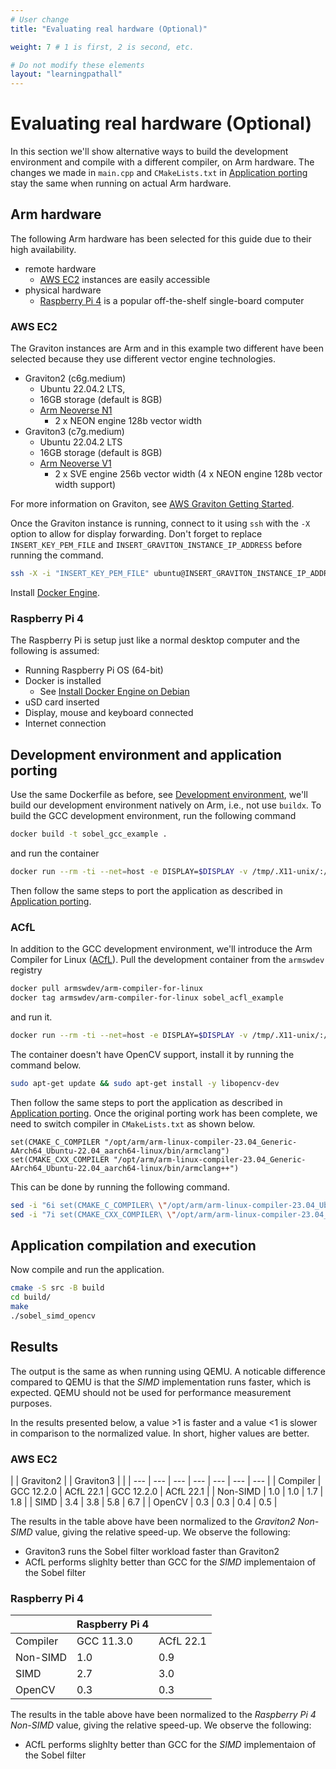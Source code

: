 ```yaml
---
# User change
title: "Evaluating real hardware (Optional)" 

weight: 7 # 1 is first, 2 is second, etc.

# Do not modify these elements
layout: "learningpathall"
---
```


# Evaluating real hardware (Optional) 

In this section we'll show alternative ways to build the development environment and compile with a different compiler, on Arm hardware. The changes we made in `main.cpp` and `CMakeLists.txt` in [Application porting](../5_application_porting) stay the same when running on actual Arm hardware.

## Arm hardware

The following Arm hardware has been selected for this guide due to their high availability.
* remote hardware
  * [AWS EC2](https://aws.amazon.com/ec2/) instances are easily accessible
* physical hardware
  * [Raspberry Pi 4](https://www.raspberrypi.com/products/raspberry-pi-4-model-b/) is a popular off-the-shelf single-board computer

### AWS EC2

The Graviton instances are Arm and in this example two different have been selected because they use different vector engine technologies.
* Graviton2 (c6g.medium)
  * Ubuntu 22.04.2 LTS,
  * 16GB storage (default is 8GB)
  * [Arm Neoverse N1](https://www.arm.com/products/silicon-ip-cpu/neoverse/neoverse-n1)
    * 2 x NEON engine 128b vector width
* Graviton3 (c7g.medium)
  * Ubuntu 22.04.2 LTS
  * 16GB storage (default is 8GB)
  * [Arm Neoverse V1](https://www.arm.com/products/silicon-ip-cpu/neoverse/neoverse-v1)
    * 2 x SVE engine 256b vector width (4 x NEON engine 128b vector width support)

For more information on Graviton, see [AWS Graviton Getting Started](https://github.com/aws/aws-graviton-getting-started).

Once the Graviton instance is running, connect to it using `ssh` with the `-X` option to allow for display forwarding. Don't forget to replace `INSERT_KEY_PEM_FILE` and `INSERT_GRAVITON_INSTANCE_IP_ADDRESS` before running the command.
```bash
ssh -X -i "INSERT_KEY_PEM_FILE" ubuntu@INSERT_GRAVITON_INSTANCE_IP_ADDRESS
```

Install [Docker Engine](https://learn.arm.com/install-guides/docker/docker-engine/).

### Raspberry Pi 4

The Raspberry Pi is setup just like a normal desktop computer and the following is assumed:
* Running Raspberry Pi OS (64-bit)
* Docker is installed
  * See [Install Docker Engine on Debian](https://docs.docker.com/engine/install/debian/)
* uSD card inserted
* Display, mouse and keyboard connected
* Internet connection

## Development environment and application porting

Use the same Dockerfile as before, see [Development environment](../4_development_environment#gcc), we'll build our development environment natively on Arm, i.e., not use `buildx`. To build the GCC development environment, run the following command
```bash
docker build -t sobel_gcc_example .
```

and run the container
```bash
docker run --rm -ti --net=host -e DISPLAY=$DISPLAY -v /tmp/.X11-unix/:/tmp/.X11-unix/ -v $HOME/.Xauthority:/home/ubuntu/.Xauthority sobel_gcc_example
```

Then follow the same steps to port the application as described in [Application porting](../5_application_porting).

### ACfL

In addition to the GCC development environment, we'll introduce the Arm Compiler for Linux ([ACfL](https://developer.arm.com/Tools%20and%20Software/Arm%20Compiler%20for%20Linux)). Pull the development container from the `armswdev` registry
```bash
docker pull armswdev/arm-compiler-for-linux
docker tag armswdev/arm-compiler-for-linux sobel_acfl_example
```

and run it.
```bash
docker run --rm -ti --net=host -e DISPLAY=$DISPLAY -v /tmp/.X11-unix/:/tmp/.X11-unix/ -v $HOME/.Xauthority:/home/ubuntu/.Xauthority sobel_acfl_example
```

The container doesn't have OpenCV support, install it by running the command below.
```bash
sudo apt-get update && sudo apt-get install -y libopencv-dev
```

Then follow the same steps to port the application as described in [Application porting](../5_application_porting). Once the original porting work has been complete, we need to switch compiler in `CMakeLists.txt` as shown below.
```output
set(CMAKE_C_COMPILER "/opt/arm/arm-linux-compiler-23.04_Generic-AArch64_Ubuntu-22.04_aarch64-linux/bin/armclang")
set(CMAKE_CXX_COMPILER "/opt/arm/arm-linux-compiler-23.04_Generic-AArch64_Ubuntu-22.04_aarch64-linux/bin/armclang++")
```

This can be done by running the following command.

```bash
sed -i "6i set(CMAKE_C_COMPILER\ \"/opt/arm/arm-linux-compiler-23.04_Ubuntu-22.04/bin/armclang\")" src/CMakeLists.txt
sed -i "7i set(CMAKE_CXX_COMPILER\ \"/opt/arm/arm-linux-compiler-23.04_Ubuntu-22.04/bin/armclang++\")\n" src/CMakeLists.txt
```

## Application compilation and execution

Now compile and run the application.
```bash
cmake -S src -B build
cd build/
make
./sobel_simd_opencv
```

## Results

The output is the same as when running using QEMU. A noticable difference compared to QEMU is that the _SIMD_ implementation runs faster, which is expected. QEMU should not be used for performance measurement purposes.

In the results presented below, a value >1 is faster and a value <1 is slower in comparison to the normalized value. In short, higher values are better.

### AWS EC2

| | Graviton2 | | Graviton3 | |
| --- | --- | --- | --- | --- | --- | --- |
| Compiler | GCC 12.2.0 | ACfL 22.1 | GCC 12.2.0 | ACfL 22.1 |
| Non-SIMD | 1.0 | 1.0 | 1.7 | 1.8 |
| SIMD     | 3.4 | 3.8 | 5.8 | 6.7 |
| OpenCV   | 0.3 | 0.3 | 0.4 | 0.5 |

The results in the table above have been normalized to the _Graviton2 Non-SIMD_ value, giving the relative speed-up. We observe the following:
* Graviton3 runs the Sobel filter workload faster than Graviton2
* ACfL performs slighlty better than GCC for the _SIMD_ implementaion of the Sobel filter

### Raspberry Pi 4

| | Raspberry Pi 4 | |
| --- | --- | --- |
| Compiler | GCC 11.3.0 | ACfL 22.1 |
| Non-SIMD | 1.0 | 0.9 |
| SIMD     | 2.7 | 3.0 |
| OpenCV   | 0.3 | 0.3 |  

The results in the table above have been normalized to the _Raspberry Pi 4 Non-SIMD_ value, giving the relative speed-up. We observe the following:
* ACfL performs slighlty better than GCC for the _SIMD_ implementaion of the Sobel filter
